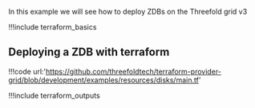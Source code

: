 In this example we will see how to deploy ZDBs on the Threefold grid v3

!!!include terraform_basics


## Deploying a ZDB with terraform

!!!code url:'https://github.com/threefoldtech/terraform-provider-grid/blob/development/examples/resources/disks/main.tf'


!!!include terraform_outputs